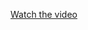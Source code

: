 [Watch the video](https://github.com/yash9373/Benchmark-Assignments-/blob/main/shoppingApp/Screen%20Recording%202025-02-10%20011225.mp4)
